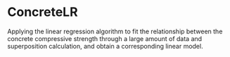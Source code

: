 # ConcreteLR
Applying the linear regression algorithm to fit the relationship between the concrete compressive strength through a large amount of data and superposition calculation, and obtain a corresponding linear model.
